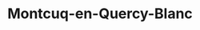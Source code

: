 ---
title: Montcuq-en-Quercy-Blanc
url: /montcuq-en-quercy-blanc/
latitude: 44.339
longitude: 1.211
---